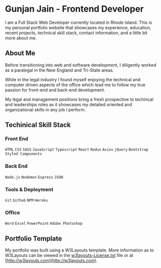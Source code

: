 # Gunjan Jain - Frontend Developer

I am a Full Stack Web Developer currently located in Rhode Island. This is my personal portfolio website that showcases my experience, education, recent projects, technical skill stack, contact information, and a little bit more about me. 

## About Me

Before transitioning into web and software development, I diligently worked as a paralegal in the New England and Tri-State areas.

While in the legal industry I found myself enjoying the technical and computer driven aspects of the office which lead me to follow my true passion for front-end and back-end development.

My legal and management positions bring a fresh prospective to techincal and leaderships roles as it showcases my detailed oriented and organizational skills in any job I perform.

## Techinical Skill Stack

### Front End

`HTML` `CSS` `SASS` `JavaScript` `Typescript` `React` `Redux` `Axios` `jQuery` `Bootstrap` `Styled Components`

### Back End

`Node.js` `Nodemon` `Express` `JSON`

### Tools & Deployment

`Git` `Github` `NPM` `Heroku`

### Office

`Word` `Excel` `PowerPoint` `Adobe Photoshop`

## Portfolio Template

My portfolio was built using a W3Layouts template. More information as to W3Layouts can be viewed in the [w3layouts-License.txt](w3layouts-License.txt) file or at [http://w3layouts.com](http://w3layouts.com).

